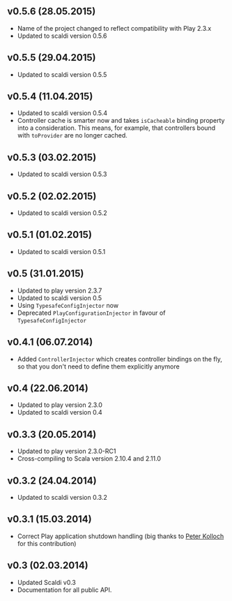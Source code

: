 ## v0.5.6 (28.05.2015)

* Name of the project changed to reflect compatibility with Play 2.3.x
* Updated to scaldi version 0.5.6

## v0.5.5 (29.04.2015)

* Updated to scaldi version 0.5.5

## v0.5.4 (11.04.2015)

* Updated to scaldi version 0.5.4
* Controller cache is smarter now and takes `isCacheable` binding property into a consideration. This means, for example, that
  controllers bound with `toProvider` are no longer cached.

## v0.5.3 (03.02.2015)

* Updated to scaldi version 0.5.3

## v0.5.2 (02.02.2015)

* Updated to scaldi version 0.5.2

## v0.5.1 (01.02.2015)

* Updated to scaldi version 0.5.1

## v0.5 (31.01.2015)

* Updated to play version 2.3.7
* Updated to scaldi version 0.5
* Using `TypesafeConfigInjector` now
* Deprecated `PlayConfigurationInjector` in favour of `TypesafeConfigInjector`

## v0.4.1 (06.07.2014)

* Added `ControllerInjector` which creates controller bindings on the fly, so that you don't need to define them explicitly anymore

## v0.4 (22.06.2014)

* Updated to play version 2.3.0
* Updated to scaldi version 0.4

## v0.3.3 (20.05.2014)

* Updated to play version 2.3.0-RC1
* Cross-compiling to Scala version 2.10.4 and 2.11.0

## v0.3.2 (24.04.2014)

* Updated to scaldi version 0.3.2

## v0.3.1 (15.03.2014)

* Correct Play application shutdown handling (big thanks to [Peter Kolloch](https://github.com/kolloch) for this contribution)

## v0.3 (02.03.2014)

* Updated Scaldi v0.3
* Documentation for all public API.
